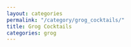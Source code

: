 ```yaml
---
layout: categories
permalink: "/category/grog_cocktails/"
title: Grog Cocktails
categories: grog
---
```

